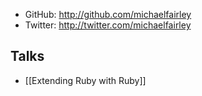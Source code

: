 * GitHub: http://github.com/michaelfairley
* Twitter: http://twitter.com/michaelfairley

## Talks

* [[Extending Ruby with Ruby]]